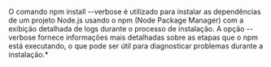 
O comando npm install --verbose é utilizado para instalar as dependências de um projeto Node.js usando o npm (Node Package Manager) com a exibição detalhada de logs durante o processo de instalação. A opção --verbose fornece informações mais detalhadas sobre as etapas que o npm está executando, o que pode ser útil para diagnosticar problemas durante a instalação.*
